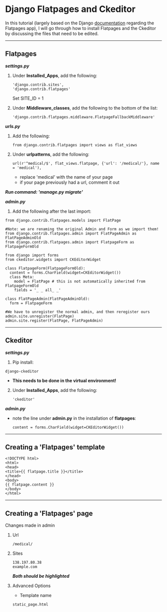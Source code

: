 # Django Flatpages and Ckeditor

In this tutorial (largely based on the Django [documentation](https://docs.djangoproject.com/en/2.0/ref/contrib/flatpages/) regarding the Flatpages app), I will go through how to install Flatpages and the Ckeditor by discussing the files that need to be edited.

---

## Flatpages

**_settings.py_**

1. Under **Installed_Apps**, add the following:  
  
      ```
      'django.contrib.sites',  
      'django.contrib.flatpages'
      ```
     
    Set SITE_ID = 1
  
2. Under **Middleware_classes**, add the following to the bottom of the list:
    
    ```
    'django.contrib.flatpages.middleware.FlatpageFallbackMiddleware'
    ```

**_urls.py_**

1. Add the following:

    ```
    from django.contrib.flatpages import views as flat_views
    ```
   
 2. Under **urlpatterns**, add the following:
 
    ```
    url(r'^medical/$', flat_views.flatpage, {'url': '/medical/'}, name = 'medical'),
    ```
   
       * replace 'medical' with the name of your page
       * if your page previously had a url, comment it out 
        
**_Run command: 'manage.py migrate'_**

**_admin.py_**

1. Add the following after the last import:

```
from django.contrib.flatpages.models import FlatPage

#Note: we are renaming the original Admin and Form as we import them!
from django.contrib.flatpages.admin import FlatPageAdmin as FlatPageAdminOld
from django.contrib.flatpages.admin import FlatpageForm as FlatpageFormOld

from django import forms
from ckeditor.widgets import CKEditorWidget

class FlatpageForm(FlatpageFormOld):
  content = forms.CharField(widget=CKEditorWidget())
  class Meta:
    model = FlatPage # this is not automatically inherited from FlatpageFormOld
    fields = '_ _ all_ _'
    
class FlatPageAdmin(FlatPageAdminOld):
  form = FlatpageForm
  
#We have to unregister the normal admin, and then reregister ours
admin.site.unregister(FlatPage)
admin.site.register(FlatPage, FlatPageAdmin)
```

---
## Ckeditor

**_settings.py_**

1. Pip install:

  ```
  django-ckeditor
  ```
   *  **This needs to be done in the virtual environment!**

2. Under **Installed_Apps**, add the following:  

   ```
   'ckeditor'
   ```
**_admin.py_**

* note the line under **admin.py** in the installation of **flatpages**:
  ```
  content = forms.CharField(widget=CKEditorWidget())
  ```
---
## Creating a 'Flatpages' template

```
<!DOCTYPE html>
<html>
<head>
<title>{{ flatpage.title }}</title>
</head>
<body>
{{ flatpage.content }}
</body>
</html>
```

---
## Creating a 'Flatpages' page
Changes made in admin

1. Url

   ```
   /medical/
   ```
  
2. Sites

   ```
   138.197.80.38
   example.com
   ```
  
   **_Both should be highlighted_**
     
3. Advanced Options

    * Template name
  
  
     ```
     static_page.html
     ```
